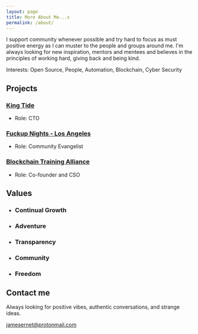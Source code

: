 ```yaml
---
layout: page
title: More About Me...s
permalink: /about/
---
```


I support community whenever possible and try hard to focus as must positive energy as I can muster to the people and groups around me. I'm always looking for new inspiration, mentors and mentees and believes in the principles of working hard, giving back and being kind.

Interests: Open Source, People, Automation, Blockchain, Cyber Security

## Projects

### [King Tide](https://kingtide.la)
- Role: CTO

### [Fuckup Nights - Los Angeles](https://fuckupnights.la)
- Role: Community Evangelist

### [Blockchain Training Alliance](https://blockchaintrainingalliance.com)
- Role: Co-founder and CSO

## Values

- ### Continual Growth
- ### Adventure
- ### Transparency
- ### Community
- ### Freedom

## Contact me

Always looking for positive vibes, authentic conversations, and strange ideas. 

[jamesernet@protonmail.com](mailto:jamesernet@protonmail.com)